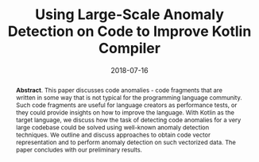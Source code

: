 ---
title: "Using Large-Scale Anomaly Detection on Code to Improve Kotlin Compiler"
authors: '<i>Timofey Bryksin, Victor Petukhov, Kirill Smirenko, Nikita Povarov</i>'
collection: publications
permalink: /publication/2018-07-16-kotlin-anomalies
date: 2018-07-16
venue: "proceedings of <b>ML4PL'18</b>"
paperurl: 'https://doi.org/10.1145/3236454.3236457'
pdf: 'https://www.researchgate.net/profile/Timofey-Bryksin-2/publication/330232670_Detecting_anomalies_in_Kotlin_code/links/5dee9cef92851c8364704ce1/Detecting-anomalies-in-Kotlin-code.pdf'
abstract: "<p><b>Abstract</b>. This paper discusses code anomalies - code fragments that are written in some way that is not typical for the programming language community. Such code fragments are useful for language creators as performance tests, or they could provide insights on how to improve the language. With Kotlin as the target language, we discuss how the task of detecting code anomalies for a very large codebase could be solved using well-known anomaly detection techniques. We outline and discuss approaches to obtain code vector representation and to perform anomaly detection on such vectorized data. The paper concludes with our preliminary results.</p>"
---